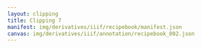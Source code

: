 ```yaml
---
layout: clipping
title: Clipping 7
manifest: img/derivatives/iiif/recipebook/manifest.json
canvas: img/derivatives/iiif/annotation/recipebook_002.json
---
```


